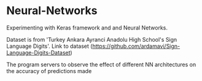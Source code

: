 # Neural-Networks
Experimenting with Keras framework and and Neural Networks.

Dataset is from 'Turkey Ankara Ayranci Anadolu High School's Sign Language Digits'.
Link to dataset (​https://github.com/ardamavi/Sign-Language-Digits-Dataset)

The program servers to observe the effect of different NN architectures on the accuracy of predictions made 

